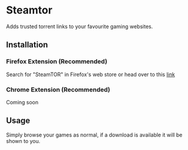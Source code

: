 # Steamtor

Adds trusted torrent links to your favourite gaming websites.

## Installation

### Firefox Extension (Recommended)
Search for "SteamTOR" in Firefox's web store or head over to this [link](https://addons.mozilla.org/en-US/firefox/addon/steamtor/)


### Chrome Extension (Recommended)
Coming soon

## Usage
Simply browse your games as normal, if a download is available it will be shown to you.
